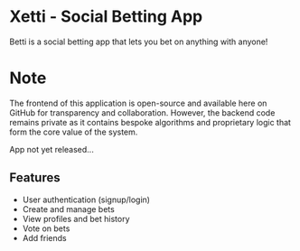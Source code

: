 # Xetti - Social Betting App

Betti is a social betting app that lets you bet on anything with anyone!

# Note 
The frontend of this application is open-source and available here on GitHub for transparency and collaboration. However, the backend code remains private as it contains bespoke algorithms and proprietary logic that form the core value of the system.

App not yet released...

## Features

- User authentication (signup/login)
- Create and manage bets
- View profiles and bet history
- Vote on bets
- Add friends
